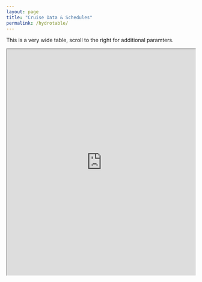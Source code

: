 ```yaml
---
layout: page
title: "Cruise Data & Schedules"
permalink: /hydrotable/
---
```

<stlye>

This is a very wide table, scroll to the right for additional paramters.

<div style="-webkit-overflow-scrolling:touch; overflow: auto;">
<iframe id="hydrotable" width="100%" height="600" src="http://tmp.h2o.ucsd.edu/2016-08/hydrotable3/"></iframe>
</div>
